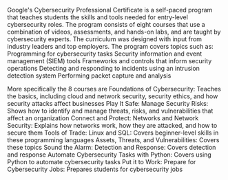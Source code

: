 Google's Cybersecurity Professional Certificate is a self-paced program that teaches students the skills and tools needed for entry-level cybersecurity roles. The program consists of eight courses that use a combination of videos, assessments, and hands-on labs, and are taught by cybersecurity experts. The curriculum was designed with input from industry leaders and top employers. 
The program covers topics such as: 
Programming for cybersecurity tasks 
Security information and event management (SIEM) tools 
Frameworks and controls that inform security operations 
Detecting and responding to incidents using an intrusion detection system 
Performing packet capture and analysis 

More specifically the 8 courses are 
Foundations of Cybersecurity: Teaches the basics, including cloud and network security, security ethics, and how security attacks affect businesses 
Play It Safe: Manage Security Risks: Shows how to identify and manage threats, risks, and vulnerabilities that affect an organization 
Connect and Protect: Networks and Network Security: Explains how networks work, how they are attacked, and how to secure them 
Tools of Trade: Linux and SQL: Covers beginner-level skills in these programming languages 
Assets, Threats, and Vulnerabilities: Covers these topics 
Sound the Alarm: Detection and Response: Covers detection and response 
Automate Cybersecurity Tasks with Python: Covers using Python to automate cybersecurity tasks 
Put it to Work: Prepare for Cybersecurity Jobs: Prepares students for cybersecurity jobs 
